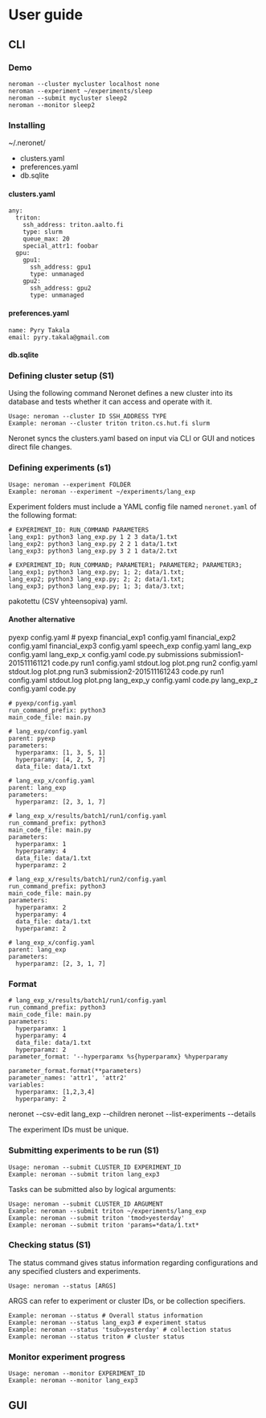 # User guide

## CLI

### Demo

```
neroman --cluster mycluster localhost none
neroman --experiment ~/experiments/sleep
neroman --submit mycluster sleep2
neroman --monitor sleep2
```

### Installing

~/.neronet/
- clusters.yaml
- preferences.yaml
- db.sqlite

#### clusters.yaml

```
any:
  triton:
    ssh_address: triton.aalto.fi
    type: slurm
    queue_max: 20
    special_attr1: foobar
  gpu:
    gpu1:
      ssh_address: gpu1
      type: unmanaged
    gpu2:
      ssh_address: gpu2
      type: unmanaged
```

#### preferences.yaml

```
name: Pyry Takala
email: pyry.takala@gmail.com
```

#### db.sqlite


### Defining cluster setup (S1)

Using the following command Neronet defines a new cluster into its database
and tests whether it can access and operate with it.

```
Usage: neroman --cluster ID SSH_ADDRESS TYPE
Example: neroman --cluster triton triton.cs.hut.fi slurm
```

Neronet syncs the clusters.yaml based on input via CLI or GUI and notices
direct file changes.

### Defining experiments (s1)

```
Usage: neroman --experiment FOLDER
Example: neroman --experiment ~/experiments/lang_exp
```

Experiment folders must include a YAML config file named `neronet.yaml` of
the following format:

```
# EXPERIMENT_ID: RUN_COMMAND PARAMETERS
lang_exp1: python3 lang_exp.py 1 2 3 data/1.txt
lang_exp2: python3 lang_exp.py 2 2 1 data/1.txt
lang_exp3: python3 lang_exp.py 3 2 1 data/2.txt
```

```
# EXPERIMENT_ID; RUN_COMMAND; PARAMETER1; PARAMETER2; PARAMETER3;
lang_exp1; python3 lang_exp.py; 1; 2; data/1.txt;
lang_exp2; python3 lang_exp.py; 2; 2; data/1.txt;
lang_exp3; python3 lang_exp.py; 1; 3; data/3.txt;
```
pakotettu (CSV yhteensopiva) yaml.

#### Another alternative

pyexp
  config.yaml # pyexp
  financial_exp1
    config.yaml
  financial_exp2
    config.yaml
  financial_exp3
    config.yaml
  speech_exp
    config.yaml
  lang_exp
    config.yaml
    lang_exp_x
      config.yaml
      code.py
      submissions
        submission1-201511161121
          code.py
          run1
            config.yaml
            stdout.log
            plot.png
          run2
            config.yaml
            stdout.log
            plot.png
          run3
        submission2-201511161243
          code.py
          run1
            config.yaml
            stdout.log
            plot.png
    lang_exp_y
      config.yaml
      code.py
    lang_exp_z
      config.yaml
      code.py

```
# pyexp/config.yaml
run_command_prefix: python3
main_code_file: main.py
```

```
# lang_exp/config.yaml
parent: pyexp
parameters:
  hyperparamx: [1, 3, 5, 1]
  hyperparamy: [4, 2, 5, 7]
  data_file: data/1.txt
```

```
# lang_exp_x/config.yaml
parent: lang_exp
parameters:
  hyperparamz: [2, 3, 1, 7]
```

```
# lang_exp_x/results/batch1/run1/config.yaml
run_command_prefix: python3
main_code_file: main.py
parameters:
  hyperparamx: 1
  hyperparamy: 4
  data_file: data/1.txt
  hyperparamz: 2
```


```
# lang_exp_x/results/batch1/run2/config.yaml
run_command_prefix: python3
main_code_file: main.py
parameters:
  hyperparamx: 2
  hyperparamy: 4
  data_file: data/1.txt
  hyperparamz: 2
```

```
# lang_exp_x/config.yaml
parent: lang_exp
parameters:
  hyperparamz: [2, 3, 1, 7]
```

### Format
```
# lang_exp_x/results/batch1/run1/config.yaml
run_command_prefix: python3
main_code_file: main.py
parameters:
  hyperparamx: 1
  hyperparamy: 4
  data_file: data/1.txt
  hyperparamz: 2
parameter_format: '--hyperparamx %s{hyperparamx} %hyperparamy

parameter_format.format(**parameters)
parameter_names: 'attr1', 'attr2'
variables:
  hyperparamx: [1,2,3,4]
  hyperparamy: 2
```

neronet --csv-edit lang_exp --children
neronet --list-experiments --details

The experiment IDs must be unique.

### Submitting experiments to be run (S1)

```
Usage: neroman --submit CLUSTER_ID EXPERIMENT_ID
Example: neroman --submit triton lang_exp3
```

Tasks can be submitted also by logical arguments:

```
Usage: neroman --submit CLUSTER_ID ARGUMENT
Example: neroman --submit triton ~/experiments/lang_exp
Example: neroman --submit triton 'tmod>yesterday'
Example: neroman --submit triton 'params=*data/1.txt*
```

### Checking status (S1)

The status command gives status information regarding configurations and any
specified clusters and experiments.

```
Usage: neroman --status [ARGS]
```

ARGS can refer to experiment or cluster IDs, or be collection specifiers.

```
Example: neroman --status # Overall status information
Example: neroman --status lang_exp3 # experiment status
Example: neroman --status 'tsub>yesterday' # collection status
Example: neroman --status triton # cluster status
```

### Monitor experiment progress

```
Usage: neroman --monitor EXPERIMENT_ID
Example: neroman --monitor lang_exp3
```

## GUI

